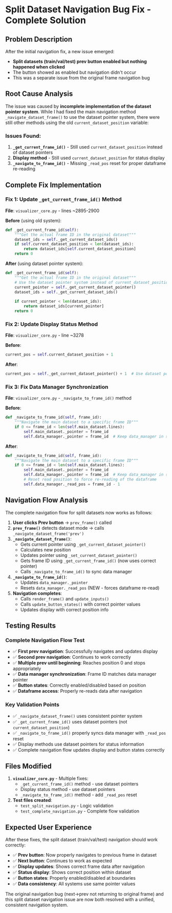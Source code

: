 # Split Dataset Navigation Bug Fix - Complete Solution

## Problem Description
After the initial navigation fix, a new issue emerged:
- **Split datasets (train/val/test) prev button enabled but nothing happened when clicked**
- The button showed as enabled but navigation didn't occur
- This was a separate issue from the original frame navigation bug

## Root Cause Analysis
The issue was caused by **incomplete implementation of the dataset pointer system**. While I had fixed the main navigation method `_navigate_dataset_frame()` to use the dataset pointer system, there were still other methods using the old `current_dataset_position` variable:

### Issues Found:
1. **`_get_current_frame_id()`** - Still used `current_dataset_position` instead of dataset pointers
2. **Display method** - Still used `current_dataset_position` for status display  
3. **`_navigate_to_frame_id()`** - Missing `_read_pos` reset for proper dataframe re-reading

## Complete Fix Implementation

### Fix 1: Update `_get_current_frame_id()` Method
**File**: `visualizer_core.py` - lines ~2895-2900

**Before** (using old system):
```python
def _get_current_frame_id(self):
    """Get the actual frame ID in the original dataset"""
    dataset_ids = self._get_current_dataset_ids()
    if self.current_dataset_position < len(dataset_ids):
        return dataset_ids[self.current_dataset_position]
    return 0
```

**After** (using dataset pointer system):
```python
def _get_current_frame_id(self):
    """Get the actual frame ID in the original dataset"""
    # Use the dataset pointer system instead of current_dataset_position
    current_pointer = self._get_current_dataset_pointer()
    dataset_ids = self._get_current_dataset_ids()
    
    if current_pointer < len(dataset_ids):
        return dataset_ids[current_pointer]
    return 0
```

### Fix 2: Update Display Status Method
**File**: `visualizer_core.py` - line ~3278

**Before**:
```python
current_pos = self.current_dataset_position + 1
```

**After**:
```python
current_pos = self._get_current_dataset_pointer() + 1  # Use dataset pointer instead
```

### Fix 3: Fix Data Manager Synchronization
**File**: `visualizer_core.py` - `_navigate_to_frame_id()` method

**Before**:
```python
def _navigate_to_frame_id(self, frame_id):
    """Navigate the main dataset to a specific frame ID"""
    if 0 <= frame_id < len(self.main_dataset.lines):
        self.main_dataset._pointer = frame_id
        self.data_manager._pointer = frame_id  # Keep data_manager in sync
```

**After**:
```python
def _navigate_to_frame_id(self, frame_id):
    """Navigate the main dataset to a specific frame ID"""
    if 0 <= frame_id < len(self.main_dataset.lines):
        self.main_dataset._pointer = frame_id
        self.data_manager._pointer = frame_id  # Keep data_manager in sync
        # Reset read position to force re-reading of the dataframe
        self.data_manager._read_pos = frame_id - 1
```

## Navigation Flow Analysis

The complete navigation flow for split datasets now works as follows:

1. **User clicks Prev button** → `prev_frame()` called
2. **`prev_frame()`** detects dataset mode → calls `_navigate_dataset_frame('prev')`
3. **`_navigate_dataset_frame()`**:
   - Gets current pointer using `_get_current_dataset_pointer()`
   - Calculates new position
   - Updates pointer using `_set_current_dataset_pointer()` 
   - Gets frame ID using `_get_current_frame_id()` (now uses correct pointer)
   - Calls `_navigate_to_frame_id()` to sync data manager
4. **`_navigate_to_frame_id()`**:
   - Updates `data_manager._pointer` 
   - Resets `data_manager._read_pos` (NEW - forces dataframe re-read)
5. **Navigation completes**:
   - Calls `render_frame()` and `update_inputs()`
   - Calls `update_button_states()` with correct pointer values
   - Updates display with correct position info

## Testing Results

### Complete Navigation Flow Test
- ✅ **First prev navigation**: Successfully navigates and updates display
- ✅ **Second prev navigation**: Continues to work correctly
- ✅ **Multiple prev until beginning**: Reaches position 0 and stops appropriately
- ✅ **Data manager synchronization**: Frame ID matches data manager pointer
- ✅ **Button states**: Correctly enabled/disabled based on position
- ✅ **Dataframe access**: Properly re-reads data after navigation

### Key Validation Points
- ✅ `_navigate_dataset_frame()` uses consistent pointer system
- ✅ `_get_current_frame_id()` uses dataset pointers (not `current_dataset_position`)
- ✅ `_navigate_to_frame_id()` properly syncs data manager with `_read_pos` reset
- ✅ Display methods use dataset pointers for status information
- ✅ Complete navigation flow updates display and button states correctly

## Files Modified
1. **`visualizer_core.py`** - Multiple fixes:
   - `_get_current_frame_id()` method - use dataset pointers
   - Display status method - use dataset pointers  
   - `_navigate_to_frame_id()` method - add `_read_pos` reset
2. **Test files created**:
   - `test_split_navigation.py` - Logic validation
   - `test_complete_navigation.py` - Complete flow validation

## Expected User Experience
After these fixes, the split dataset (train/val/test) navigation should work correctly:

- ✅ **Prev button**: Now properly navigates to previous frame in dataset
- ✅ **Next button**: Continues to work as expected  
- ✅ **Display updates**: Shows correct frame data after navigation
- ✅ **Status display**: Shows correct position within dataset
- ✅ **Button states**: Properly enabled/disabled at boundaries
- ✅ **Data consistency**: All systems use same pointer values

The original navigation bug (next→prev not returning to original frame) and this split dataset navigation issue are now both resolved with a unified, consistent navigation system.
